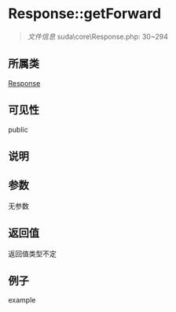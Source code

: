 # Response::getForward

> *文件信息* suda\core\Response.php: 30~294
## 所属类 

[Response](../Response.md)

## 可见性

  public  
## 说明



## 参数

无参数

## 返回值
返回值类型不定

## 例子

example